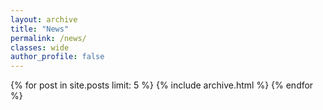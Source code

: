 ```yaml
---
layout: archive
title: "News"
permalink: /news/
classes: wide
author_profile: false
---
```


{% for post in site.posts limit: 5 %}
  {% include archive.html %}
{% endfor %}